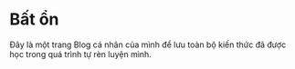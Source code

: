 # Bất ổn

Đây là một trang Blog cá nhân của mình để lưu toàn bộ kiến thức đã được học trong quá trình tự rèn luyện mình.
